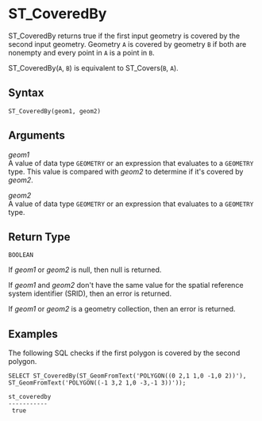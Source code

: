 # ST\_CoveredBy<a name="ST_CoveredBy-function"></a>

ST\_CoveredBy returns true if the first input geometry is covered by the second input geometry\. Geometry `A` is covered by geometry `B` if both are nonempty and every point in `A` is a point in `B`\. 

ST\_CoveredBy\(`A`, `B`\) is equivalent to ST\_Covers\(`B`, `A`\)\. 

## Syntax<a name="ST_CoveredBy-function-syntax"></a>

```
ST_CoveredBy(geom1, geom2)
```

## Arguments<a name="ST_CoveredBy-function-arguments"></a>

 *geom1*   
A value of data type `GEOMETRY` or an expression that evaluates to a `GEOMETRY` type\. This value is compared with *geom2* to determine if it's covered by *geom2*\. 

 *geom2*   
A value of data type `GEOMETRY` or an expression that evaluates to a `GEOMETRY` type\. 

## Return Type<a name="ST_CoveredBy-function-return"></a>

`BOOLEAN`

If *geom1* or *geom2* is null, then null is returned\. 

If *geom1* and *geom2* don't have the same value for the spatial reference system identifier \(SRID\), then an error is returned\. 

If *geom1* or *geom2* is a geometry collection, then an error is returned\. 

## Examples<a name="ST_CoveredBy-function-examples"></a>

The following SQL checks if the first polygon is covered by the second polygon\. 

```
SELECT ST_CoveredBy(ST_GeomFromText('POLYGON((0 2,1 1,0 -1,0 2))'), ST_GeomFromText('POLYGON((-1 3,2 1,0 -3,-1 3))'));
```

```
st_coveredby
-----------
 true
```